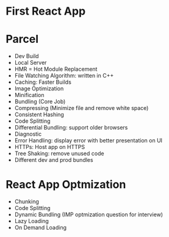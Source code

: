 # First React App

# Parcel

- Dev Build
- Local Server
- HMR = Hot Module Replacement
- File Watching Algorithm: written in C++
- Caching: Faster Builds
- Image Optimization
- Minification
- Bundling (Core Job)
- Compressing (Minimize file and remove white space)
- Consistent Hashing
- Code Splitting
- Differential Bundling: support older browsers
- Diagnostic
- Error Handling: display error with better presentation on UI
- HTTPs: Host app on HTTPS
- Tree Shaking: remove unused code
- Different dev and prod bundles

# React App Optmization

- Chunking
- Code Splitting
- Dynamic Bundling (IMP optmization question for interview)
- Lazy Loading
- On Demand Loading
